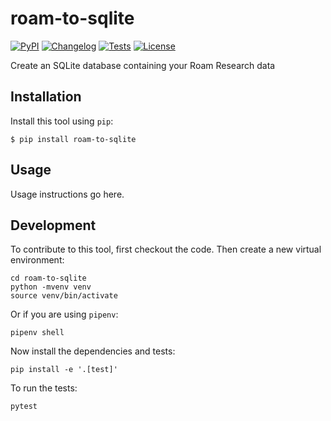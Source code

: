 # roam-to-sqlite

[![PyPI](https://img.shields.io/pypi/v/roam-to-sqlite.svg)](https://pypi.org/project/roam-to-sqlite/)
[![Changelog](https://img.shields.io/github/v/release/adamwwolf/roam-to-sqlite?include_prereleases&label=changelog)](https://github.com/adamwwolf/roam-to-sqlite/releases)
[![Tests](https://github.com/adamwwolf/roam-to-sqlite/workflows/Test/badge.svg)](https://github.com/adamwwolf/roam-to-sqlite/actions?query=workflow%3ATest)
[![License](https://img.shields.io/badge/license-Apache%202.0-blue.svg)](https://github.com/adamwwolf/roam-to-sqlite/blob/master/LICENSE)

Create an SQLite database containing your Roam Research data

## Installation

Install this tool using `pip`:

    $ pip install roam-to-sqlite

## Usage

Usage instructions go here.

## Development

To contribute to this tool, first checkout the code. Then create a new virtual environment:

    cd roam-to-sqlite
    python -mvenv venv
    source venv/bin/activate

Or if you are using `pipenv`:

    pipenv shell

Now install the dependencies and tests:

    pip install -e '.[test]'

To run the tests:

    pytest
